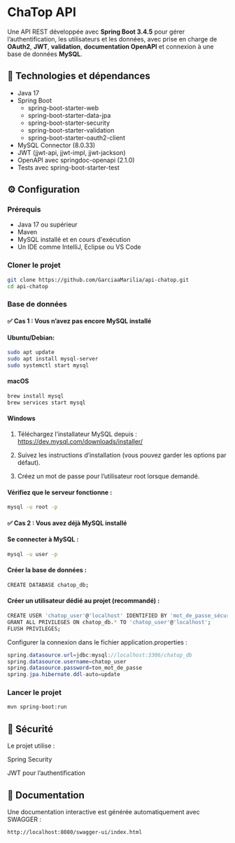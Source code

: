 # ChaTop API

Une API REST développée avec **Spring Boot 3.4.5** pour gérer l’authentification, les utilisateurs et les données, avec prise en charge de **OAuth2**, **JWT**, **validation**, **documentation OpenAPI** et connexion à une base de données **MySQL**.

## 📌 Technologies et dépendances

- Java 17
- Spring Boot
    - spring-boot-starter-web
    - spring-boot-starter-data-jpa
    - spring-boot-starter-security
    - spring-boot-starter-validation
    - spring-boot-starter-oauth2-client
- MySQL Connector (8.0.33)
- JWT (jjwt-api, jjwt-impl, jjwt-jackson)
- OpenAPI avec springdoc-openapi (2.1.0)
- Tests avec spring-boot-starter-test

## ⚙️ Configuration

### Prérequis

- Java 17 ou supérieur
- Maven
- MySQL installé et en cours d'exécution
- Un IDE comme IntelliJ, Eclipse ou VS Code

### Cloner le projet

```bash
git clone https://github.com/GarciaaMarilia/api-chatop.git
cd api-chatop
```

### Base de données

#### ✅ Cas 1 : Vous n’avez pas encore MySQL installé

#### Ubuntu/Debian:
```bash
sudo apt update
sudo apt install mysql-server
sudo systemctl start mysql
```

#### macOS
```bash
brew install mysql
brew services start mysql
```

#### Windows

1. Téléchargez l’installateur MySQL depuis :
https://dev.mysql.com/downloads/installer/

2. Suivez les instructions d’installation (vous pouvez garder les options par défaut).

3. Créez un mot de passe pour l’utilisateur root lorsque demandé.

#### Vérifiez que le serveur fonctionne :
```bash
mysql -u root -p
```

#### ✅ Cas 2 : Vous avez déjà MySQL installé

#### Se connecter à MySQL :
```bash
mysql -u user -p
```

#### Créer la base de données :
```bash
CREATE DATABASE chatop_db;
```

#### Créer un utilisateur dédié au projet (recommandé) :
```bash
CREATE USER 'chatop_user'@'localhost' IDENTIFIED BY 'mot_de_passe_sécurisé';
GRANT ALL PRIVILEGES ON chatop_db.* TO 'chatop_user'@'localhost';
FLUSH PRIVILEGES;
```

Configurer la connexion dans le fichier application.properties :

```java
spring.datasource.url=jdbc:mysql://localhost:3306/chatop_db
spring.datasource.username=chatop_user
spring.datasource.password=ton_mot_de_passe
spring.jpa.hibernate.ddl-auto=update
```

### Lancer le projet

```bash
mvn spring-boot:run
```

## 🔐 Sécurité

Le projet utilise :

Spring Security

JWT pour l’authentification

## 📄 Documentation

Une documentation interactive est générée automatiquement avec SWAGGER :

```bash
http://localhost:8080/swagger-ui/index.html
```